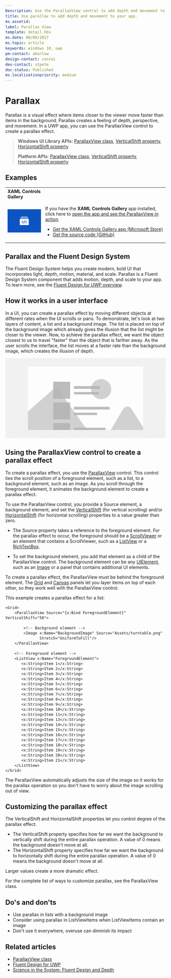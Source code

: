 ```yaml
---
Description: Use the ParallaxView control to add depth and movement to your app.
title: Use parallax to add depth and movement to your app.
ms.assetid: 
label: Parallax View
template: detail.hbs
ms.date: 08/09/2017
ms.topic: article
keywords: windows 10, uwp
pm-contact: abarlow
design-contact: conrwi
dev-contact: stpete
doc-status: Published
ms.localizationpriority: medium
---
```

# Parallax

Parallax is a visual effect where items closer to the viewer move faster than items in the background. Parallax creates a feeling of depth, perspective, and movement. In a UWP app, you can use the ParallaxView control to create a parallax effect.  

> **Windows UI Library APIs:** [ParallaxView class](/uwp/api/Microsoft.UI.Xaml.Controls.Parallaxview), [VerticalShift property](/uwp/api/Microsoft.UI.Xaml.Controls.Parallaxview.VerticalShift), [HorizontalShift property](/uwp/api/Microsoft.UI.Xaml.Controls.Parallaxview.HorizontalShift)
>
> **Platform APIs**: [ParallaxView class](/uwp/api/Windows.UI.Xaml.Controls.Parallaxview), [VerticalShift property](/uwp/api/Windows.UI.Xaml.Controls.Parallaxview.VerticalShift), [HorizontalShift property](/uwp/api/Windows.UI.Xaml.Controls.Parallaxview.HorizontalShift)

## Examples

<table>
<th align="left">XAML Controls Gallery<th>
<tr>
<td><img src="images/xaml-controls-gallery-app-icon.png" alt="XAML controls gallery" width="168"></img></td>
<td>
    <p>If you have the <strong style="font-weight: semi-bold">XAML Controls Gallery</strong> app installed, click here to <a href="xamlcontrolsgallery:/item/ParallaxView">open the app and see the ParallaxView in action</a>.</p>
    <ul>
    <li><a href="https://www.microsoft.com/store/productId/9MSVH128X2ZT">Get the XAML Controls Gallery app (Microsoft Store)</a></li>
    <li><a href="https://github.com/Microsoft/Xaml-Controls-Gallery">Get the source code (GitHub)</a></li>
    </ul>
</td>
</tr>
</table>

## Parallax and the Fluent Design System

 The Fluent Design System helps you create modern, bold UI that incorporates light, depth, motion, material, and scale. Parallax is a Fluent Design System component that adds motion, depth, and scale to your app. To learn more, see the [Fluent Design for UWP overview](/windows/apps/fluent-design-system).

## How it works in a user interface

In a UI, you can create a parallax effect by moving different objects at different rates when the UI scrolls or pans. <!-- Parallax is an important tool in adding depth to applications along with other techniques like transition animations, perspective tilt, and layering. --> To demonstrate, let's look at two layers of content, a list and a background image.  The list is placed on top of the background image which already gives the illusion that the list might be closer to the viewer.  Now, to achieve the parallax effect, we want the object closest to us to travel "faster" than the object that is farther away.  As the user scrolls the interface, the list moves at a faster rate than the background image, which creates the illusion of depth.

 ![An example of parallax with a list and background image](images/_Parallax_v2.gif)

 
## Using the ParallaxView control to create a parallax effect

To create a parallax effect, you use the [ParallaxView](https://docs.microsoft.com/uwp/api/Windows.UI.Xaml.Controls.Parallaxview) control. This control ties the scroll position of a foreground element, such as a list, to a background element, such as an image. As you scroll through the foreground element, it animates the background element to create a parallax effect. 

To use the ParallaxView control, you provide a Source element, a background element, and set the [VerticalShift](https://docs.microsoft.com/uwp/api/Windows.UI.Xaml.Controls.Parallaxview.VerticalShift) (for vertical scrolling) and/or [HorizontalShift](https://docs.microsoft.com/uwp/api/Windows.UI.Xaml.Controls.Parallaxview.HorizontalShift) (for horizontal scrolling) properties to a value greater than zero. 
* The Source property takes a reference to the foreground element. For the parallax effect to occur, the foreground should be a [ScrollViewer](https://docs.microsoft.com/uwp/api/Windows.UI.Xaml.Controls.ScrollViewer) or an element that contains a ScrollViewer, such as a [ListView](https://docs.microsoft.com/uwp/api/windows.ui.xaml.controls.listview) or a [RichTextBox](https://docs.microsoft.com/uwp/api/Windows.UI.Xaml.Controls.RichEditBox). 

* To set the background element, you add that element as a child of the ParallaxView control. The background element can be any [UIElement](https://docs.microsoft.com/uwp/api/windows.ui.xaml.uielement), such as an [Image](https://docs.microsoft.com/uwp/api/Windows.UI.Xaml.Controls.Image) or a panel that contains additional UI elements. 

To create a parallax effect, the ParallaxView must be behind the foreground element. The [Grid](https://docs.microsoft.com/uwp/api/windows.ui.xaml.controls.grid) and [Canvas](https://docs.microsoft.com/uwp/api/windows.ui.xaml.controls.canvas) panels let you layer items on top of each other, so they work well with the ParallaxView control.  

This example creates a parallax effect for a list:
 
```xaml
<Grid>
    <ParallaxView Source="{x:Bind ForegroundElement}" VerticalShift="50"> 
    
        <!-- Background element --> 
        <Image x:Name="BackgroundImage" Source="Assets/turntable.png"
               Stretch="UniformToFill"/>
    </ParallaxView>
    
    <!-- Foreground element -->
    <ListView x:Name="ForegroundElement">
       <x:String>Item 1</x:String> 
       <x:String>Item 2</x:String> 
       <x:String>Item 3</x:String> 
       <x:String>Item 4</x:String> 
       <x:String>Item 5</x:String>     
       <x:String>Item 6</x:String> 
       <x:String>Item 7</x:String> 
       <x:String>Item 8</x:String> 
       <x:String>Item 9</x:String> 
       <x:String>Item 10</x:String>     
       <x:String>Item 11</x:String> 
       <x:String>Item 13</x:String> 
       <x:String>Item 14</x:String> 
       <x:String>Item 15</x:String> 
       <x:String>Item 16</x:String>     
       <x:String>Item 17</x:String> 
       <x:String>Item 18</x:String> 
       <x:String>Item 19</x:String> 
       <x:String>Item 20</x:String> 
       <x:String>Item 21</x:String>        
    </ListView>
</Grid>
```    

The ParallaxView automatically adjusts the size of the image so it works for the parallax operation so you don't have to worry about the image scrolling out of view.

## Customizing the parallax effect 

The VerticalShift and HorizontalShift properties let you control degree of the parallax effect.

* The VerticalShift property specifies how far we want the background to vertically shift during the entire parallax operation. A value of 0 means the background doesn't move at all.
* The HorizontalShift property specifies how far we want the background to horizontally shift during the entire parallax operation. A value of 0 means the background doesn't move at all.

Larger values create a more dramatic effect. 

For the complete list of ways to customize parallax, see the ParallaxView class. 

## Do's and don'ts

- Use parallax in lists with a background image
- Consider using parallax in ListViewItems when ListViewItems contain an image
- Don't use it everywhere, overuse can diminish its impact

## Related articles

- [ParallaxView class](https://docs.microsoft.com/uwp/api/Windows.UI.Xaml.Controls.Parallaxview) 
- [Fluent Design for UWP](/windows/apps/fluent-design-system)
- [Science in the System: Fluent Design and Depth](https://medium.com/microsoft-design/science-in-the-system-fluent-design-and-depth-fb6d0f23a53f)
